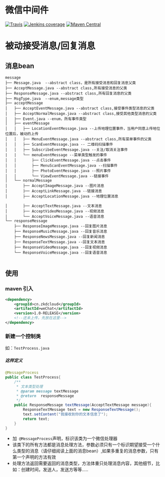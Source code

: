# 微信中间件

[![Travis](https://img.shields.io/travis/rust-lang/rust.svg)]()
[![Jenkins coverage](https://img.shields.io/jenkins/c/https/jenkins.qa.ubuntu.com/view/Utopic/view/All/job/address-book-service-utopic-i386-ci.svg?style=plastic)]()
[![Maven Central](https://img.shields.io/maven-central/v/org.apache.maven/apache-maven.svg?style=plastic)]()


# 被动接受消息/回复消息

## 消息bean
```` tree
message
├── Message.java  --abstract class，是所有接受消息和回复消息父类
├── AcceptMessage.java --abstract class,所有接受消息的父类
├── ResponseMessage.java --abstract class,所有回复消息的父类
├── MsgType.java  --enum,message类型
├── acceptMessage 
│   ├── AcceptEventMessage.java --abstract class,接受事件类型消息的父类
│   ├── AcceptNormalMessage.java --abstract class,接受其他类型消息的父类
│   ├── Event.java --enum，所有事件类型
│   ├── eventMessage
│   │   ├── LocationEventMessage.java --上传地理位置事件，当用户同意上传地位位置后，被动的上传
│   │   ├── MenuEventMessage.java --abstract class,所有菜单事件的父类
│   │   ├── ScanEventMessage.java -- 二维码扫描事件
│   │   ├── SubscribeEventMessage.java --关注/取消关注事件
|   |   └── menuEventMessage --菜单类型触发的事件
│   │       ├── ClickEventMessage.java --点击事件
│   │       ├── MenuScanEventMessage.java --扫描事件
│   │       ├── PhotoEventMessage.java --照片事件
│   │       └── ViewEventMessage.java --链接事件
│   └── normalMessage
│       ├── AcceptImageMessage.java --图片消息 
│       ├── AcceptLinkMessage.java --链接消息
│       ├── AcceptLocationMessage.java --地理位置消息                         
│       ├── AcceptTextMessage.java --文本消息 
│       ├── AcceptVideoMessage.java --视频消息
│       └── AcceptVoiceMessage.java --语音消息
└── responseMessage
    ├── ResponseImageMessage.java --回复图片消息
    ├── ResponseMusicMessage.java --回复音乐消息
    ├── ResponseNewsMessage.java --回复新闻消息
    ├── ResponseTextMessage.java --回复文本消息
    ├── ResponseVideoMessage.java --回复视频消息
    └── ResponseVoiceMessage.java --回复语音消息
 
````

## 使用
### maven 引入
````xml
<dependency>
    <groupId>cn.zkdcloud</groupId>
    <artifactId>weChat</artifactId>
    <version>1.0-RELEASE</version>
    <!--还未上传，先放在这里-->
</dependency>
````
### 新建一个控制类 
如：`TestProcess.java`
##### 这样定义

```` java
@MessageProcess
public class TestProcess{
    /**
     * 文本类型处理
     * @param message textMessage
     * @return  responseMessage
     */
    public ResponseMessage textMessage(AcceptTextMessage message){
        ResponseTextMessage text = new ResponseTextMessage();
        text.setContent("我接收到你的文本信息了");
        return text;
    }
}
````
+ 加` @MessageProcess`声明，标识该类为一个微信处理器
+ 该类下的所有方法都是消息处理方法，参数必须只有一个标识期望接受一个什么类型的消息（请仔细阅读上面的消息bean）,如果多重复的消息参数，只有第一个声明的方法有效
+ 处理方法返回需要返回的消息类型，方法体重只处理消息内容，其他细节，比如：创建时间，发送人，发送方等等.....

